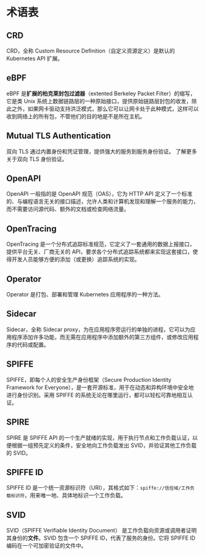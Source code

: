 # 术语表

## CRD

CRD，全称 Custom Resource Definition（自定义资源定义）是默认的 Kubernetes API 扩展。

## eBPF

eBPF 是**扩展的柏克莱封包过滤器**（extented Berkeley Packet Filter）的缩写，它是类 Unix 系统上数据链路层的一种原始接口，提供原始链路层封包的收发，除此之外，如果网卡驱动支持洪泛模式，那么它可以让网卡处于此种模式，这样可以收到网络上的所有包，不管他们的目的地是不是所在主机。

## Mutual TLS Authentication

双向 TLS 通过内置身份和凭证管理，提供强大的服务到服务身份验证。 了解更多关于双向 TLS 身份验证。

## OpenAPI

OpenAPI 一般指的是 OpenAPI 规范（OAS），它为 HTTP API 定义了一个标准的、与编程语言无关的接口描述，允许人类和计算机发现和理解一个服务的能力，而不需要访问源代码、额外的文档或检查网络流量。

## OpenTracing

OpenTracing 是一个分布式追踪标准规范，它定义了一套通用的数据上报接口，提供平台无关、厂商无关的 API，要求各个分布式追踪系统都来实现这套接口，使得开发人员能够方便的添加（或更换）追踪系统的实现。

## Operator

Operator 是打包、部署和管理 Kubernetes 应用程序的一种方法。

## Sidecar

Sidecar，全称 Sidecar proxy，为在应用程序旁运行的单独的进程，它可以为应用程序添加许多功能，而无需在应用程序中添加额外的第三方组件，或修改应用程序的代码或配置。

## SPIFFE

SPIFFE，即每个人的安全生产身份框架（Secure Production Identity Framework for Everyone），是一套开源标准，用于在动态和异构环境中安全地进行身份识别。采用 SPIFFE 的系统无论在哪里运行，都可以轻松可靠地相互认证。

## SPIRE

SPIRE 是 SPIFFE API 的一个生产就绪的实现，用于执行节点和工作负载认证，以便根据一组预先定义的条件，安全地向工作负载发出 SVID，并验证其他工作负载的 SVID。

## SPIFFE ID

SPIFFE ID 是一个统一资源标识符（URI），其格式如下：`spiffe://信任域/工作负载标识符`，用来唯一地、具体地标识一个工作负载。

## SVID

SVID（SPIFFE Verifiable Identity Document） 是工作负载向资源或调用者证明其身份的**文件**。SVID 包含一个 SPIFFE ID，代表了服务的身份。它将 SPIFFE ID 编码在一个可加密验证的文件中。